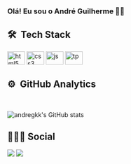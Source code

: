 ### Olá! Eu sou o André Guilherme 🧛🏾
 
## 🛠 &nbsp;Tech Stack
 <div>
 <img alt="html5" height="30" width="40" src="https://cdn.jsdelivr.net/gh/devicons/devicon/icons/html5/html5-original.svg"/>
  <img alt="css3" height="30" width="40" src="https://cdn.jsdelivr.net/gh/devicons/devicon/icons/css3/css3-original.svg"/>
  <img alt="js" height="30" width="40" src="https://cdn.jsdelivr.net/gh/devicons/devicon/icons/javascript/javascript-original.svg"/>
  <img alt="tp" height="30" width="40" src="https://cdn.jsdelivr.net/gh/devicons/devicon/icons/typescript/typescript-original.svg"/> 
</div>

## ⚙️ &nbsp;GitHub Analytics
<br>

![andregkk's GitHub stats](https://github-readme-stats.vercel.app/api?username=andregkk&show_icons=true&theme=dracula)
<div style="display: inline_block">
  
## 🧑🏾‍💻 Social 
<div>
 <a href="https://www.linkedin.com/in/andr%C3%A9guilherme/" target="_blank"><img src="https://img.shields.io/badge/-LinkedIn-%230077B5?style=for-the-badge&logo=linkedin&logoColor=white" target="_blank"></a>
 <a href= "https://trailblazer.me/id/andregk" target="_blank"><img src= "https://img.shields.io/badge/Salesforce-00A1E0?style=for-the-badge&logo=Salesforce&logoColor=white" target="_blank"></a>
 </div>
 

